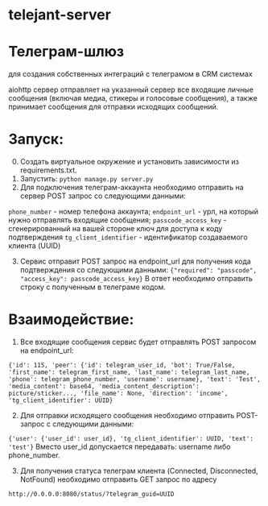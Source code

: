 # telejant-server

# Телеграм-шлюз 
для создания собственных интеграций с телеграмом в CRM системах 

aiohttp сервер отправляет на указанный сервер все входящие личные сообщения (включая медиа, стикеры и голосовые сообщения), а также принимает сообщения для отправки исходящих сообщений. 

# Запуск:
0. Создать виртуальное окружение и установить зависимости из requirements.txt.
1. Запустить: 
`python manage.py server.py`
2. Для подключения телеграм-аккаунта необходимо отправить на сервер POST запрос со следующими данными:

`phone_number` - номер телефона аккаунта;
`endpoint_url` - урл, на который нужно отправлять входящие сообщения;
`passcode_access_key` - сгенерированный на вашей стороне ключ для доступа к коду подтверждения
`tg_client_identifier` - идентификатор создаваемого клиента (UUID) 

3. Сервис отправит POST запрос на endpoint_url для получения кода подтверждения со следующими данными:
`{"required": "passcode", "access_key": passcode_access_key}`
В ответ необходимо отправить строку с полученным в телеграме кодом. 

# Взаимодействие: 

1. Все входящие сообщения сервис будет отправлять POST запросом на endpoint_url:

`{'id': 115, 'peer': {'id': telegram_user_id, 'bot': True/False, 'first_name': telegram_first_name, 'last_name': telegram_last_name, 'phone': telegram_phone_number, 'username': username}, 'text': 'Test', 'media_content': base64, 'media_content_description': picture/sticker..., 'file_name': None, 'direction': 'income', 'tg_client_identifier': UUID}`

2. Для отправки исходящего сообщения необходимо отправить POST-запрос с следующими данными:

`{'user': {'user_id': user_id}, 'tg_client_identifier': UUID, 'text': 'test'}`
Вместо user_id допускается передавать: username либо phone_number.

3. Для получения статуса телеграм клиента (Connected, Disconnected, NotFound) необходимо отправить GET запрос по адресу

`http://0.0.0.0:8080/status/?telegram_guid=UUID`
